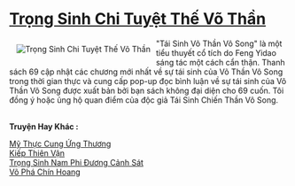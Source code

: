 <a href="https://truyenwiki.net/trong-sinh-chi-tuyet-the-vo-than.36441/" title="Trọng Sinh Chi Tuyệt Thế Võ Thần"><h1>Trọng Sinh Chi Tuyệt Thế Võ Thần</h1></a><div style="display:table"><img align="right" style="float: left; padding: 10px;" src="https://truyenwiki.net/a/img/str/src/36441.jpg" alt="Trọng Sinh Chi Tuyệt Thế Võ Thần">"Tái Sinh Võ Thần Vô Song" là một tiểu thuyết cổ tích do Feng Yidao sáng tác một cách cẩn thận. Thanh sách 69 cập nhật các chương mới nhất về sự tái sinh của Võ Thần Vô Song trong thời gian thực và cung cấp pop-up đọc bình luận về sự tái sinh của Võ Thần Vô Song được xuất bản bởi bạn sách không đại diện cho 69 cuốn. Tôi đồng ý hoặc ủng hộ quan điểm của độc giả Tái Sinh Chiến Thần Vô Song.</div><p><br><b>Truyện Hay Khác :</b></p><a href="https://truyenwiki.net/my-thuc-cung-ung-thuong.36534/" alt="Mỹ Thực Cung Ứng Thương">Mỹ Thực Cung Ứng Thương</a><br/><a href="https://sangtacviet.wordpress.com/2020/10/22/kiep-thien-van/" alt="Kiếp Thiên Vận">Kiếp Thiên Vận</a><br/><a href="https://sangtacviet.wordpress.com/2020/10/22/trong-sinh-nam-phi-duong-canh-sat/" alt="Trọng Sinh Nam Phi Đương Cảnh Sát">Trọng Sinh Nam Phi Đương Cảnh Sát</a><br/><a href="https://github.com/nownovels/wikidich/tree/master/truyenhay/35064" alt="Võ Phá Chín Hoang">Võ Phá Chín Hoang</a><br/>